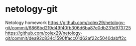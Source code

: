 # netology-git
Netology homework
https://github.com/colex29/netology-git/commit/6866bd219d49f40fb306d6ba87e0db231d973725
https://github.com/colex29/netology-git/commit/dea92c834c1590ffacc01d62af22c5040dabff2c
